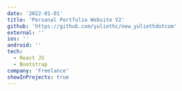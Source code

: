 ```yaml
---
date: '2022-01-01'
title: 'Personal Portfolio Website V2'
github: 'https://github.com/yuliethc/new_yuliethdotcom'
external: ''
ios: ''
android: ''
tech:
  - React JS
  - Bootstrap
company: 'Freelance'
showInProjects: true
---
```



